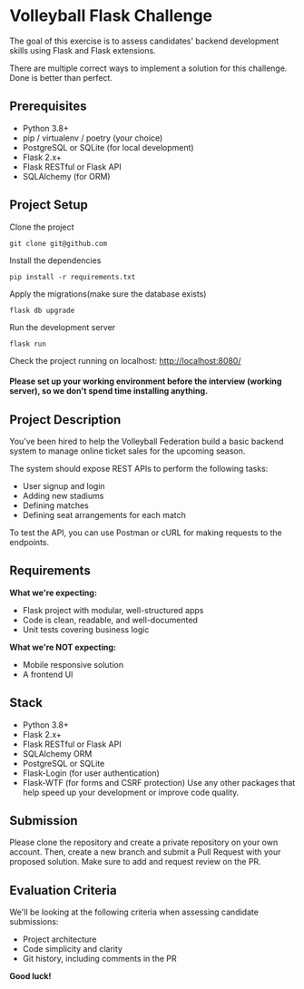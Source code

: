 # Volleyball Flask Challenge
The goal of this exercise is to assess candidates' backend development skills using Flask and Flask extensions.

There are multiple correct ways to implement a solution for this challenge. Done is better than perfect.

## Prerequisites
- Python 3.8+
- pip / virtualenv / poetry (your choice)
- PostgreSQL or SQLite (for local development)
- Flask 2.x+
- Flask RESTful or Flask API
- SQLAlchemy (for ORM)


## Project Setup
Clone the project
```
git clone git@github.com
```

Install the dependencies
```
pip install -r requirements.txt
```

Apply the migrations(make sure the database exists)
```
flask db upgrade
```

Run the development server
```
flask run
``` 

Check the project running on localhost: 
[http://localhost:8080/](http://localhost:8080/)

#### Please set up your working environment before the interview (working server), so we don't spend time installing anything.

## Project Description
You’ve been hired to help the Volleyball Federation build a basic backend system to manage online ticket sales for the upcoming season.

The system should expose REST APIs to perform the following tasks:
- User signup and login
- Adding new stadiums
- Defining matches
- Defining seat arrangements for each match

To test the API, you can use Postman or cURL for making requests to the endpoints. 

## Requirements
**What we're expecting:**

- Flask project with modular, well-structured apps
- Code is clean, readable, and well-documented
- Unit tests covering business logic

**What we're NOT expecting:**
- Mobile responsive solution
- A frontend UI

## Stack
* Python 3.8+
* Flask 2.x+
* Flask RESTful or Flask API
* SQLAlchemy ORM
* PostgreSQL or SQLite
* Flask-Login (for user authentication)
* Flask-WTF (for forms and CSRF protection)
Use any other packages that help speed up your development or improve code quality.

## Submission
Please clone the repository and create a private repository on your own account. Then, create a new branch and submit a Pull Request with your proposed solution. Make sure to add and request review on the PR.

## Evaluation Criteria
We'll be looking at the following criteria when assessing candidate submissions:
- Project architecture
- Code simplicity and clarity
- Git history, including comments in the PR

**Good luck!**
